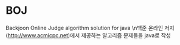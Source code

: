 # BOJ
Backjoon Online Judge algorithm solution for java
\n백준 온라인 저지(http://www.acmicpc.net)에서 제공하는 알고리즘 문제들을 java로 작성
